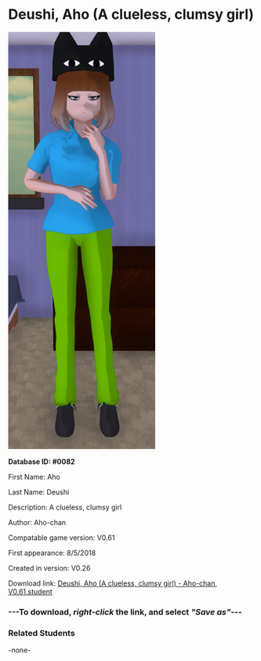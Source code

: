 # Deushi, Aho (A clueless, clumsy girl)

<img src="../../Files/Images/Deushi, Aho (A clueless, clumsy girl).png" title="Deushi, Aho (A clueless, clumsy girl) - Aho-chan, V0.61">

**Database ID: #0082**

First Name: Aho

Last Name: Deushi

Description: A clueless, clumsy girl

Author: Aho-chan

Compatable game version: V0.61

First appearance: 8/5/2018

Created in version: V0.26

Download link: <a href="https://raw.githubusercontent.com/Arbiter1223/Daigaku-Gurashi-Custom-Students/master/Files/Student%20Files/Deushi%2C%20Aho%20(A%20clueless%2C%20clumsy%20girl)%20-%20Aho-chan%2C%20V0.61.student">Deushi, Aho (A clueless, clumsy girl) - Aho-chan, V0.61.student</a>

### ---**To download, _right-click_ the link, and select _"Save as"_**---

### Related Students

-none-
